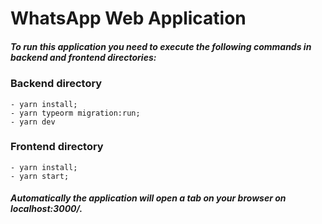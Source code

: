 # WhatsApp Web Application

##### To run this application you need to execute the following commands in backend and frontend directories: 
      
      
### Backend directory
    - yarn install;
    - yarn typeorm migration:run;
    - yarn dev
### Frontend directory
    - yarn install;
    - yarn start;


##### Automatically the application will open a tab on your browser on localhost:3000/.
